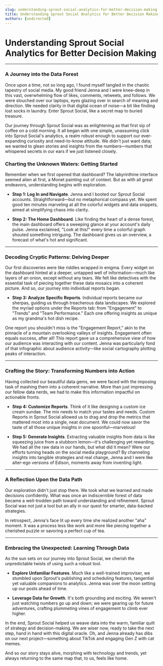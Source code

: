 ```yaml
---
slug: understanding-sprout-social-analytics-for-better-decision-making
title: Understanding Sprout Social Analytics for Better Decision Making
authors: [undirected]
---
```



# Understanding Sprout Social Analytics for Better Decision Making

---

### A Journey into the Data Forest

Once upon a time, not so long ago, I found myself tangled in the chaotic tapestry of social media. My good friend Jenna and I were knee-deep in this vast, overwhelming flow of likes, comments, retweets, and follows. We were slouched over our laptops, eyes glazing over in search of meaning and direction. We needed clarity in that digital ocean of noise—a bit like finding lost socks in laundry. Enter Sprout Social, like a secret map to buried treasure.

Our journey through Sprout Social was as enlightening as that first sip of coffee on a cold morning. It all began with one simple, unassuming click into Sprout Social's analytics, a realm robust enough to support our ever-expanding curiosity and need-to-know attitude. We didn't just want data; we wanted to glean stories and insights from the numbers—numbers that whispered secrets in our ears if we just listened closely.

### Charting the Unknown Waters: Getting Started

Remember when we first opened that dashboard? The labyrinthine interface seemed alien at first, a Monet painting out of context. But as with all great endeavors, understanding begins with exploration.

- **Step 1: Log In and Navigate**. Jenna and I booted our Sprout Social accounts. Straightforward—but no metaphorical compass yet. We spent good ten minutes marveling at all the colorful widgets and data snippets, aimed at simplifying chaos into clarity. 

- **Step 2: The Home Dashboard**. Like finding the heart of a dense forest, the main dashboard offers a sweeping glance at your account's daily pulse. Jenna exclaimed, "Look at this!" every time a colorful graph shouted something intriguing. The dashboard gives us an overview, a forecast of what's hot and significant.

---

### Decoding Cryptic Patterns: Delving Deeper

Our first discoveries were like riddles wrapped in enigma. Every widget on the dashboard hinted at a deeper, untapped well of information—much like layers of an onion, except without any tears. We felt like detectives with the essential task of piecing together these data mosaics into a coherent picture. And so, our journey into individual reports began.

- **Step 3: Analyze Specific Reports**. Individual reports became our sherpas, guiding us through treacherous data landscapes. We explored the myriad options under the Reports tab: from "Engagement" to "Trends" and "Team Performance." Each one offering insights as unique as my grandma's hot dish recipe.

One report you shouldn't miss is the "Engagement Report," akin to the pinnacle of a mountain overlooking valleys of insights. Engagement often equals success, after all! This report gave us a comprehensive view of how our audience was interacting with our content. Jenna was particularly fond of that infographic about audience activity—like social cartography plotting peaks of interaction.

---

### Crafting the Story: Transforming Numbers into Action

Having collected our beautiful data gems, we were faced with the imposing task of mashing them into a coherent narrative. More than just impressing our fellow data nerds, we had to make this information impactful on actionable fronts.

- **Step 4: Customize Reports**. Think of it like designing a custom ice cream sundae. The mix needs to match your tastes and needs. Custom Reports in Sprout Social allowed us to drag and drop the metrics that mattered most into a single, neat document. We could now savor the taste of all those unique insights in one spoonful—marvelous!

- **Step 5: Generate Insights**. Extracting valuable insights from data is like squeezing juice from a stubborn lemon—it's challenging yet rewarding. We had all the raw data in our hands, but what did it mean? Were our efforts turning heads on the social media playground? By channeling insights into tangible strategies and real change, Jenna and I were like alter-ego versions of Edison, moments away from inventing light.

---

### A Reflection Upon the Data Path

Our exploration didn't just stop there. We took what we learned and made decisions confidently. What was once an indiscernible forest of data became a well-trodden path toward understanding and refinement. Sprout Social was not just a tool but an ally in our quest for smarter, data-backed strategies. 

In retrospect, Jenna's face lit up every time she realized another "aha" moment. It was a process less like work and more like piecing together a cherished puzzle or savoring a perfect cup of tea.

---

### Embracing the Unexpected: Learning Through Data

As the sun sets on our journey into Sprout Social, we cherish the unpredictable twists of using such a robust tool.

- **Explore Unfamiliar Features**. Much like a well-trained improviser, we stumbled upon Sprout's publishing and scheduling features, tangential yet valuable companions to analytics. Jenna was over the moon setting up our posts ahead of time.

- **Leverage Data for Growth**. It's both grounding and exciting. We weren't just watching numbers go up and down; we were gearing up for future adventures, crafting plummeting vines of engagement to climb ever higher. 

In the end, Sprout Social helped us weave data into the warm, familiar quilt of strategy and decision-making. We are wiser now, ready to take the next step, hand in hand with this digital oracle. Oh, and Jenna already has dibs on our next project—something about TikTok and engaging Gen Z with cat memes.

And so our story stays alive, morphing with technology and trends, yet always returning to the same map that, to us, feels like home.